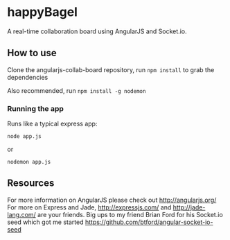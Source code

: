 happyBagel
==========

A real-time collaboration board using AngularJS and Socket.io.

## How to use

Clone the angularjs-collab-board repository, run `npm install` to grab the dependencies

Also recommended, run `npm install -g nodemon`

### Running the app

Runs like a typical express app:

    node app.js
    
or
    
    nodemon app.js
    
## Resources
For more information on AngularJS please check out http://angularjs.org/
For more on Express and Jade, http://expressjs.com/ and http://jade-lang.com/ are your friends.
Big ups to my friend Brian Ford for his Socket.io seed which got me started
https://github.com/btford/angular-socket-io-seed 
